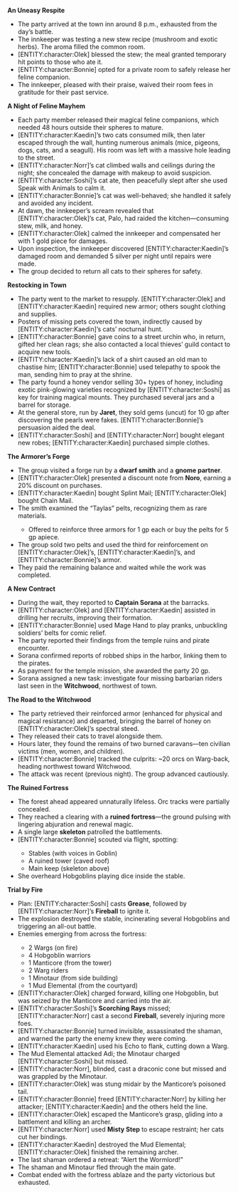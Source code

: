 <p><strong>An Uneasy Respite</strong></p>
<ul>
<li>The party arrived at the town inn around 8 p.m., exhausted from the day&rsquo;s battle.</li>
<li>The innkeeper was testing a new stew recipe (mushroom and exotic herbs). The aroma filled the common room.</li>
<li>[ENTITY:character:Olek] blessed the stew; the meal granted temporary hit points to those who ate it.</li>
<li>[ENTITY:character:Bonnie] opted for a private room to safely release her feline companion.</li>
<li>The innkeeper, pleased with their praise, waived their room fees in gratitude for their past service.</li>
</ul>
<p><strong>A Night of Feline Mayhem</strong></p>
<ul>
<li>Each party member released their magical feline companions, which needed 48 hours outside their spheres to mature.</li>
<li>[ENTITY:character:Kaedin]&rsquo;s two cats consumed milk, then later escaped through the wall, hunting numerous animals (mice, pigeons, dogs, cats, and a seagull). His room was left with a massive hole leading to the street.</li>
<li>[ENTITY:character:Norr]&rsquo;s cat climbed walls and ceilings during the night; she concealed the damage with makeup to avoid suspicion.</li>
<li>[ENTITY:character:Soshi]&rsquo;s cat ate, then peacefully slept after she used Speak with Animals to calm it.</li>
<li>[ENTITY:character:Bonnie]&rsquo;s cat was well-behaved; she handled it safely and avoided any incident.</li>
<li>At dawn, the innkeeper&rsquo;s scream revealed that [ENTITY:character:Olek]&rsquo;s cat, Palo, had raided the kitchen&mdash;consuming stew, milk, and honey.</li>
<li>[ENTITY:character:Olek] calmed the innkeeper and compensated her with 1 gold piece for damages.</li>
<li>Upon inspection, the innkeeper discovered [ENTITY:character:Kaedin]&rsquo;s damaged room and demanded 5 silver per night until repairs were made.</li>
<li>The group decided to return all cats to their spheres for safety.</li>
</ul>
<p><strong>Restocking in Town</strong></p>
<ul>
<li>The party went to the market to resupply. [ENTITY:character:Olek] and [ENTITY:character:Kaedin] required new armor; others sought clothing and supplies.</li>
<li>Posters of missing pets covered the town, indirectly caused by [ENTITY:character:Kaedin]&rsquo;s cats&rsquo; nocturnal hunt.</li>
<li>[ENTITY:character:Bonnie] gave coins to a street urchin who, in return, gifted her clean rags; she also contacted a local thieves&rsquo; guild contact to acquire new tools.</li>
<li>[ENTITY:character:Kaedin]&rsquo;s lack of a shirt caused an old man to chastise him; [ENTITY:character:Bonnie] used telepathy to spook the man, sending him to pray at the shrine.</li>
<li>The party found a honey vendor selling 30+ types of honey, including exotic pink-glowing varieties recognized by [ENTITY:character:Soshi] as key for training magical mounts. They purchased several jars and a barrel for storage.</li>
<li>At the general store, run by <strong>Jaret</strong>, they sold gems (uncut) for 10 gp after discovering the pearls were fakes. [ENTITY:character:Bonnie]&rsquo;s persuasion aided the deal.</li>
<li>[ENTITY:character:Soshi] and [ENTITY:character:Norr] bought elegant new robes; [ENTITY:character:Kaedin] purchased simple clothes.</li>
</ul>
<p><strong>The Armorer&rsquo;s Forge</strong></p>
<ul>
<li>The group visited a forge run by a <strong>dwarf smith</strong> and a <strong>gnome partner</strong>.</li>
<li>[ENTITY:character:Olek] presented a discount note from <strong>Noro</strong>, earning a 20% discount on purchases.</li>
<li>[ENTITY:character:Kaedin] bought Splint Mail; [ENTITY:character:Olek] bought Chain Mail.</li>
<li>The smith examined the &ldquo;Taylas&rdquo; pelts, recognizing them as rare materials.</li>
<ul>
<li>Offered to reinforce three armors for 1 gp each or buy the pelts for 5 gp apiece.</li>
</ul>
<li>The group sold two pelts and used the third for reinforcement on [ENTITY:character:Olek]&rsquo;s, [ENTITY:character:Kaedin]&rsquo;s, and [ENTITY:character:Bonnie]&rsquo;s armor.</li>
<li>They paid the remaining balance and waited while the work was completed.</li>
</ul>
<p><strong>A New Contract</strong></p>
<ul>
<li>During the wait, they reported to <strong>Captain Sorana</strong> at the barracks.</li>
<li>[ENTITY:character:Olek] and [ENTITY:character:Kaedin] assisted in drilling her recruits, improving their formation.</li>
<li>[ENTITY:character:Bonnie] used Mage Hand to play pranks, unbuckling soldiers&rsquo; belts for comic relief.</li>
<li>The party reported their findings from the temple ruins and pirate encounter.</li>
<li>Sorana confirmed reports of robbed ships in the harbor, linking them to the pirates.</li>
<li>As payment for the temple mission, she awarded the party 20 gp.</li>
<li>Sorana assigned a new task: investigate four missing barbarian riders last seen in the <strong>Witchwood</strong>, northwest of town.</li>
</ul>
<p><strong>The Road to the Witchwood</strong></p>
<ul>
<li>The party retrieved their reinforced armor (enhanced for physical and magical resistance) and departed, bringing the barrel of honey on [ENTITY:character:Olek]&rsquo;s spectral steed.</li>
<li>They released their cats to travel alongside them.</li>
<li>Hours later, they found the remains of two burned caravans&mdash;ten civilian victims (men, women, and children).</li>
<li>[ENTITY:character:Bonnie] tracked the culprits: ~20 orcs on Warg-back, heading northwest toward Witchwood.</li>
<li>The attack was recent (previous night). The group advanced cautiously.</li>
</ul>
<p><strong>The Ruined Fortress</strong></p>
<ul>
<li>The forest ahead appeared unnaturally lifeless. Orc tracks were partially concealed.</li>
<li>They reached a clearing with a <strong>ruined fortress</strong>&mdash;the ground pulsing with lingering abjuration and renewal magic.</li>
<li>A single large <strong>skeleton</strong> patrolled the battlements.</li>
<li>[ENTITY:character:Bonnie] scouted via flight, spotting:</li>
<ul>
<li>Stables (with voices in Goblin)</li>
<li>A ruined tower (caved roof)</li>
<li>Main keep (skeleton above)</li>
</ul>
<li>She overheard Hobgoblins playing dice inside the stable.</li>
</ul>
<p><strong>Trial by Fire</strong></p>
<ul>
<li>Plan: [ENTITY:character:Soshi] casts <strong>Grease</strong>, followed by [ENTITY:character:Norr]&rsquo;s <strong>Fireball</strong> to ignite it.</li>
<li>The explosion destroyed the stable, incinerating several Hobgoblins and triggering an all-out battle.</li>
<li>Enemies emerging from across the fortress:</li>
<ul>
<li>2 Wargs (on fire)</li>
<li>4 Hobgoblin warriors</li>
<li>1 Manticore (from the tower)</li>
<li>2 Warg riders</li>
<li>1 Minotaur (from side building)</li>
<li>1 Mud Elemental (from the courtyard)</li>
</ul>
<li>[ENTITY:character:Olek] charged forward, killing one Hobgoblin, but was seized by the Manticore and carried into the air.</li>
<li>[ENTITY:character:Soshi]&rsquo;s <strong>Scorching Rays</strong> missed; [ENTITY:character:Norr] cast a second <strong>Fireball</strong>, severely injuring more foes.</li>
<li>[ENTITY:character:Bonnie] turned invisible, assassinated the shaman, and warned the party the enemy knew they were coming.</li>
<li>[ENTITY:character:Kaedin] used his Echo to flank, cutting down a Warg.</li>
<li>The Mud Elemental attacked Adi; the Minotaur charged [ENTITY:character:Soshi] but missed.</li>
<li>[ENTITY:character:Norr], blinded, cast a draconic cone but missed and was grappled by the Minotaur.</li>
<li>[ENTITY:character:Olek] was stung midair by the Manticore&rsquo;s poisoned tail.</li>
<li>[ENTITY:character:Bonnie] freed [ENTITY:character:Norr] by killing her attacker; [ENTITY:character:Kaedin] and the others held the line.</li>
<li>[ENTITY:character:Olek] escaped the Manticore&rsquo;s grasp, gliding into a battlement and killing an archer.</li>
<li>[ENTITY:character:Norr] used <strong>Misty Step</strong> to escape restraint; her cats cut her bindings.</li>
<li>[ENTITY:character:Kaedin] destroyed the Mud Elemental; [ENTITY:character:Olek] finished the remaining archer.</li>
<li>The last shaman ordered a retreat: &ldquo;Alert the Wormlord!&rdquo;</li>
<li>The shaman and Minotaur fled through the main gate.</li>
<li>Combat ended with the fortress ablaze and the party victorious but exhausted.</li>
</ul>
